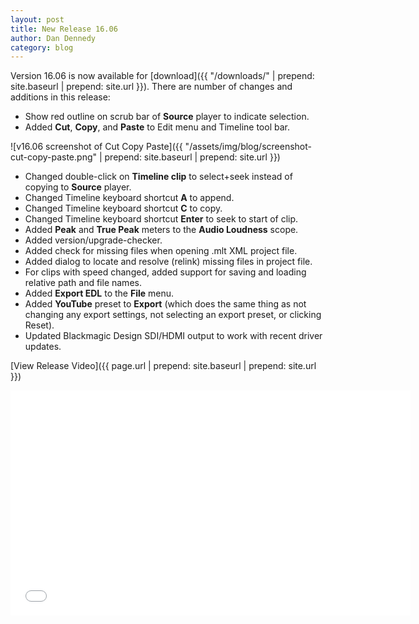 ```yaml
---
layout: post
title: New Release 16.06
author: Dan Dennedy
category: blog
---
```

Version 16.06 is now available for [download]({{ "/downloads/" | prepend: site.baseurl | prepend: site.url }}).
There are number of changes and additions in this release:

* Show red outline on scrub bar of **Source** player to indicate selection.
* Added **Cut**, **Copy**, and **Paste** to Edit menu and Timeline tool bar.

![v16.06 screenshot of Cut Copy Paste]({{ "/assets/img/blog/screenshot-cut-copy-paste.png" | prepend: site.baseurl | prepend: site.url }})

* Changed double-click on **Timeline clip** to select+seek instead of copying to **Source** player.
* Changed Timeline keyboard shortcut **A** to append.
* Changed Timeline keyboard shortcut **C** to copy.
* Changed Timeline keyboard shortcut **Enter** to seek to start of clip.
* Added **Peak** and **True Peak** meters to the **Audio Loudness** scope.
* Added version/upgrade-checker.
* Added check for missing files when opening .mlt XML project file.
* Added dialog to locate and resolve (relink) missing files in project file.
* For clips with speed changed, added support for saving and loading relative path and file names.
* Added **Export EDL** to the **File** menu.
* Added **YouTube** preset to **Export** (which does the same thing as not changing any export settings, not selecting an export preset, or clicking Reset).
* Updated Blackmagic Design SDI/HDMI output to work with recent driver updates.

[View Release Video]({{ page.url | prepend: site.baseurl | prepend: site.url }})

<!--more-->

<iframe width="640" height="360" src="//www.youtube.com/embed/JrCp_m7LhN8" frameborder="0" allowfullscreen="1"></iframe>
